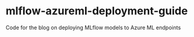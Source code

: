 # mlflow-azureml-deployment-guide
Code for the blog on deploying MLflow models to Azure ML endpoints

